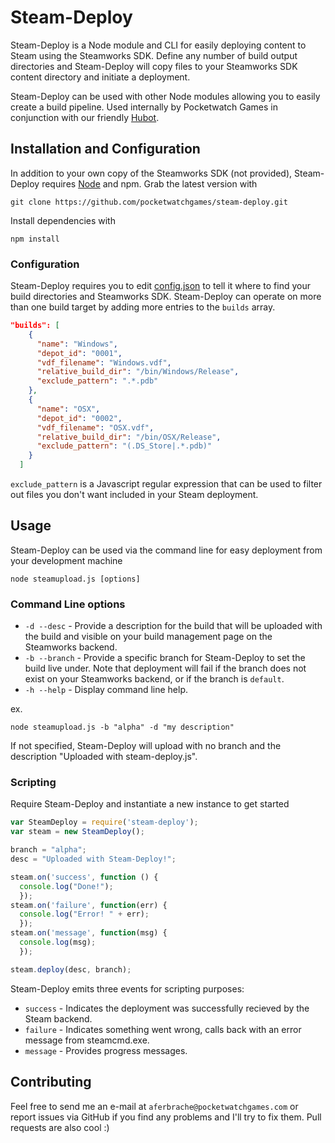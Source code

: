 # Steam-Deploy

Steam-Deploy is a Node module and CLI for easily deploying content to Steam using the Steamworks SDK. Define any number of build output directories and Steam-Deploy will copy files to your Steamworks SDK content directory and initiate a deployment.

Steam-Deploy can be used with other Node modules allowing you to easily create a build pipeline. Used internally by Pocketwatch Games in conjunction with our friendly [Hubot](https://hubot.github.com).

## Installation and Configuration
In addition to your own copy of the Steamworks SDK (not provided), Steam-Deploy requires [Node](http://nodejs.org) and npm. Grab the latest version with
```
git clone https://github.com/pocketwatchgames/steam-deploy.git
```

Install dependencies with
```
npm install
```

### Configuration
Steam-Deploy requires you to edit [config.json](https://github.com/PocketwatchGames/steam-deploy/blob/master/config.json) to tell it where to find your build directories and Steamworks SDK. Steam-Deploy can operate on more than one build target by adding more entries to the `builds` array.

```json
"builds": [
    {
      "name": "Windows",
      "depot_id": "0001",
      "vdf_filename": "Windows.vdf",
      "relative_build_dir": "/bin/Windows/Release",
      "exclude_pattern": ".*.pdb"
    },
    {
      "name": "OSX",
      "depot_id": "0002",
      "vdf_filename": "OSX.vdf",
      "relative_build_dir": "/bin/OSX/Release",
      "exclude_pattern": "(.DS_Store|.*.pdb)"
    }
  ]
```

`exclude_pattern` is a Javascript regular expression that can be used to filter out files you don't want included in your Steam deployment.

## Usage
Steam-Deploy can be used via the command line for easy deployment from your development machine
```
node steamupload.js [options]
```

### Command Line options
* `-d --desc` - Provide a description for the build that will be uploaded with the build and visible on your build management page on the Steamworks backend.
* `-b --branch` - Provide a specific branch for Steam-Deploy to set the build live under. Note that deployment will fail if the branch does not exist on your Steamworks backend, or if the branch is `default`.
* `-h --help` - Display command line help.

ex.
```
node steamupload.js -b "alpha" -d "my description"
```

If not specified, Steam-Deploy will upload with no branch and the description "Uploaded with steam-deploy.js".

### Scripting
Require Steam-Deploy and instantiate a new instance to get started
```javascript
var SteamDeploy = require('steam-deploy');
var steam = new SteamDeploy();

branch = "alpha";
desc = "Uploaded with Steam-Deploy!";

steam.on('success', function () {
  console.log("Done!");
  });
steam.on('failure', function(err) {
  console.log("Error! " + err);
  });
steam.on('message', function(msg) {
  console.log(msg);
  });

steam.deploy(desc, branch);
```

Steam-Deploy emits three events for scripting purposes:
* `success` - Indicates the deployment was successfully recieved by the Steam backend.
* `failure` - Indicates something went wrong, calls back with an error message from steamcmd.exe.
* `message` - Provides progress messages.

## Contributing
Feel free to send me an e-mail at `aferbrache@pocketwatchgames.com` or report issues via GitHub if you find any problems and I'll try to fix them. Pull requests are also cool :)
